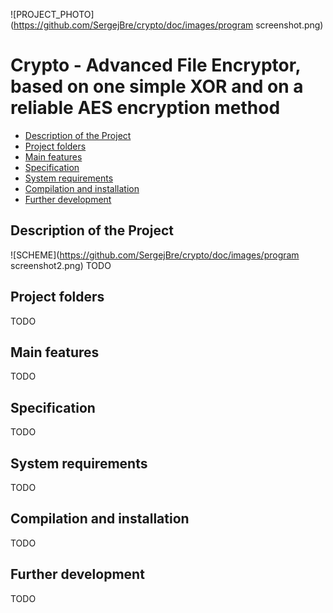 ![PROJECT_PHOTO](https://github.com/SergejBre/crypto/doc/images/program screenshot.png)
# Crypto - Advanced File Encryptor, based on one simple XOR and on a reliable AES encryption method
* [Description of the Project](#chapter-0)
* [Project folders](#chapter-1)
* [Main features](#chapter-2)
* [Specification](#chapter-3)
* [System requirements](#chapter-4)
* [Compilation and installation](#chapter-5)
* [Further development](#chapter-6)

<a id="chapter-0"></a>
## Description of the Project
![SCHEME](https://github.com/SergejBre/crypto/doc/images/program screenshot2.png)
TODO

<a id="chapter-1"></a>
## Project folders
TODO

<a id="chapter-2"></a>
## Main features
TODO

<a id="chapter-3"></a>
## Specification
TODO

<a id="chapter-4"></a>
## System requirements
TODO

<a id="chapter-5"></a>
## Compilation and installation
TODO

<a id="chapter-6"></a>
## Further development
TODO

